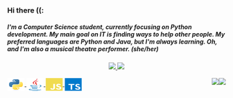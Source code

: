 ### Hi there ((:
##### I'm a Computer Science student, currently focusing on Python development. My main goal on IT is finding ways to help other people. My preferred languages are Python and Java, but I'm always learning. Oh, and I'm also a musical theatre performer. (she/her)

<div align="center">
  <a href="https://github.com/kungfumanda">
  <img height="180em" src="https://github-readme-stats.vercel.app/api?username=kungfumanda&show_icons=true&theme=nightowl&include_all_commits=true&count_private=true&hide=stars"/>
  <img height="180em" src="https://github-readme-stats.vercel.app/api/top-langs/?username=kungfumanda&layout=compact&langs_count=7&theme=nightowl"/>
</div> 
 <div style="display: inline_block"><br>
  <img align="center" alt="Python-logo" height="30" width="40" src="https://raw.githubusercontent.com/devicons/devicon/master/icons/python/python-original.svg">
  <img align="center" alt="Java-logo" height="30" width="40" src="https://raw.githubusercontent.com/devicons/devicon/master/icons/java/java-original.svg">
  <img align="center" alt="Js-logo" height="30" width="40" src="https://raw.githubusercontent.com/devicons/devicon/master/icons/javascript/javascript-plain.svg">
  <img align="center" alt="Ts-logo" height="30" width="40" src="https://raw.githubusercontent.com/devicons/devicon/master/icons/typescript/typescript-plain.svg">
  <a href = "mailto:ansc@cin.ufpe.br"><img align="right" src="https://img.shields.io/badge/-Gmail-%23333?style=for-the-badge&logo=gmail&logoColor=white" target="_blank"></a>
  <a href="https://www.linkedin.com/in/amandanscosta" target="_blank"><img align="right" src="https://img.shields.io/badge/-LinkedIn-%230077B5?style=for-the-badge&logo=linkedin&logoColor=white" target="_blank"></a>
</div>
  
  
